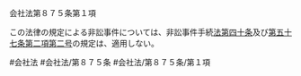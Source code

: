 会社法第８７５条第１項

この法律の規定による非訟事件については、非訟事件手続[法第四十条](会社法＿＿＿＿第４０条第１項)及び[第五十七条第二項第二号](会社法＿＿＿＿第５７条第２項第２号)の規定は、適用しない。

#会社法
#会社法/第８７５条
#会社法/第８７５条/第１項
